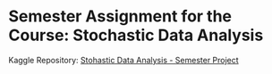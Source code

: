 # Semester Assignment for the Course: Stochastic Data Analysis

Kaggle Repository: [Stohastic Data Analysis - Semester Project](https://www.kaggle.com/code/markedd/stohastic-data-analysis-semester-project)
